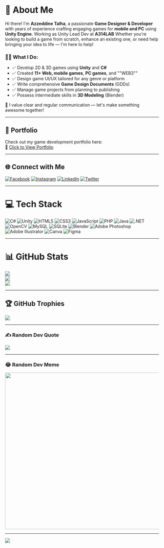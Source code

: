# 💫 About Me

Hi there! I'm **Azzeddine Talha**, a passionate **Game Designer & Developer** with years of experience crafting engaging games for **mobile and PC** using **Unity Engine**. Working as Unity Lead Dev at **A314LAB** Whether you're looking to build a game from scratch, enhance an existing one, or need help bringing your idea to life — I'm here to help!

### 👨‍💻 What I Do:
- ✅ Develop 2D & 3D games using **Unity** and **C#**
- ✅ Created **11+ Web, mobile games**, **PC games**, and ""WEB3"" 
- ✅ Design game UI/UX tailored for any genre or platform
- ✅ Write comprehensive **Game Design Documents** (GDDs)
- ✅ Manage game projects from planning to publishing
- ✅ Possess intermediate skills in **3D Modeling** (Blender)

💬 I value clear and regular communication — let's make something awesome together!

---

## 📁 Portfolio  
Check out my game development portfolio here:  
🔗 [Click to View Portfolio](https://drive.google.com/file/d/1fWmPiL6D9ja-Y2ARObAVNGUaMxQpr9wi/view?usp=sharing)

---

## 🌐 Connect with Me

[![Facebook](https://img.shields.io/badge/Facebook-%231877F2.svg?logo=Facebook&logoColor=white)](https://facebook.com/Azz.Tlh.1897)
[![Instagram](https://img.shields.io/badge/Instagram-%23E4405F.svg?logo=Instagram&logoColor=white)](https://instagram.com/azzeddine.talha)
[![LinkedIn](https://img.shields.io/badge/LinkedIn-%230077B5.svg?logo=linkedin&logoColor=white)](https://www.linkedin.com/in/azzeddine-talha-796a98254)
[![Twitter](https://img.shields.io/badge/Twitter-%231DA1F2.svg?logo=Twitter&logoColor=white)](https://twitter.com/TalhaAzzeddine)

---

# 💻 Tech Stack

![C#](https://img.shields.io/badge/c%23-%23239120.svg?style=for-the-badge&logo=c-sharp&logoColor=white)
![Unity](https://img.shields.io/badge/unity-%23000000.svg?style=for-the-badge&logo=unity&logoColor=white)
![HTML5](https://img.shields.io/badge/html5-%23E34F26.svg?style=for-the-badge&logo=html5&logoColor=white)
![CSS3](https://img.shields.io/badge/css3-%231572B6.svg?style=for-the-badge&logo=css3&logoColor=white)
![JavaScript](https://img.shields.io/badge/javascript-%23323330.svg?style=for-the-badge&logo=javascript&logoColor=%23F7DF1E)
![PHP](https://img.shields.io/badge/php-%23777BB4.svg?style=for-the-badge&logo=php&logoColor=white)
![Java](https://img.shields.io/badge/java-%23ED8B00.svg?style=for-the-badge&logo=java&logoColor=white)
![.NET](https://img.shields.io/badge/.NET-5C2D91?style=for-the-badge&logo=.net&logoColor=white)
![OpenCV](https://img.shields.io/badge/opencv-%23white.svg?style=for-the-badge&logo=opencv&logoColor=white)
![MySQL](https://img.shields.io/badge/mysql-%2300f.svg?style=for-the-badge&logo=mysql&logoColor=white)
![SQLite](https://img.shields.io/badge/sqlite-%2307405e.svg?style=for-the-badge&logo=sqlite&logoColor=white)
![Blender](https://img.shields.io/badge/blender-%23F5792A.svg?style=for-the-badge&logo=blender&logoColor=white)
![Adobe Photoshop](https://img.shields.io/badge/adobephotoshop-%2331A8FF.svg?style=for-the-badge&logo=adobephotoshop&logoColor=white)
![Adobe Illustrator](https://img.shields.io/badge/adobeillustrator-%23FF9A00.svg?style=for-the-badge&logo=adobeillustrator&logoColor=white)
![Canva](https://img.shields.io/badge/Canva-%2300C4CC.svg?style=for-the-badge&logo=Canva&logoColor=white)
![Figma](https://img.shields.io/badge/figma-%23F24E1E.svg?style=for-the-badge&logo=figma&logoColor=white)

---

# 📊 GitHub Stats

![](https://github-readme-stats.vercel.app/api?username=TalhaAzzeddine&theme=dark&hide_border=false&include_all_commits=true&count_private=true)<br/>
![](https://github-readme-streak-stats.herokuapp.com/?user=TalhaAzzeddine&theme=dark&hide_border=false)<br/>
![](https://github-readme-stats.vercel.app/api/top-langs/?username=TalhaAzzeddine&theme=dark&hide_border=false&include_all_commits=true&count_private=true&layout=compact)

---

## 🏆 GitHub Trophies

![](https://github-profile-trophy.vercel.app/?username=TalhaAzzeddine&theme=radical&no-frame=false&no-bg=true&margin-w=4)

---

### ✍️ Random Dev Quote
![](https://quotes-github-readme.vercel.app/api?type=horizontal&theme=radical)

---

### 😂 Random Dev Meme
<img src="https://random-memer.herokuapp.com/" width="512px"/>

---

[![](https://visitcount.itsvg.in/api?id=TalhaAzzeddine&icon=0&color=0)](https://visitcount.itsvg.in)

